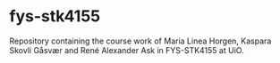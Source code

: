 # fys-stk4155
Repository containing the course work of Maria Linea Horgen, Kaspara Skovli Gåsvær and René Alexander Ask in FYS-STK4155 at UiO.
